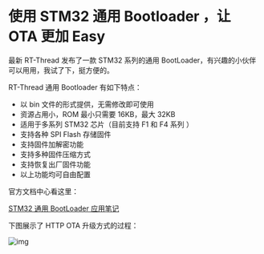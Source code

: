 # 使用 STM32 通用 Bootloader ，让 OTA 更加 Easy

最新 RT-Thread 发布了一款 STM32 系列的通用 BootLoader，有兴趣的小伙伴可以用用，我试了下，挺方便的。

RT-Thread 通用 Bootloader 有如下特点：

- 以 bin 文件的形式提供，无需修改即可使用
- 资源占用小，ROM 最小只需要 16KB，最大 32KB
- 适用于多系列 STM32 芯片（目前支持 F1 和 F4 系列 ）
- 支持各种 SPI Flash 存储固件
- 支持固件加解密功能
- 支持多种固件压缩方式
- 支持恢复出厂固件功能
- 以上功能均可自由配置



官方文档中心看这里：

[STM32 通用 BootLoader 应用笔记](https://www.rt-thread.org/document/site/application-note/system/rtboot/an0028-rtboot/)

下图展示了 HTTP OTA 升级方式的过程： 

![img](https://www.rt-thread.org/qa/data/attachment/forum/201903/31/103742vauewcywcyqunpap.gif) 
